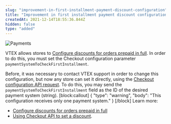 ```yaml
---
slug: "improvement-in-first-installment-payment-discount-configuration"
title: "Improvement in first installment payment discount configuration"
createdAt: 2021-12-14T18:55:36.844Z
hidden: false
type: "added"
---
```


![Payments](https://img.shields.io/badge/-Payments-blueviolet)

VTEX allows stores to [Configure discounts for orders prepaid in full](https://help.vtex.com/en/tutorial/configurar-desconto-de-preco-a-vista--7Lfcj9Wb5dpYfA2gKkACIt#). In order to do this, you must set the Checkout configuration parameter `paymentSystemToCheckFirstInstallment`. 

Before, it was necessary to contact VTEX support in order to change this configuration, but now any store can set it directly, using the [Checkout configuration API request](https://developers.vtex.com/vtex-rest-api/reference/configuration#updateorderformconfiguration). To do this, you may send the `paymentSystemToCheckFirstInstallment` field as the ID of the desired payment system (string).
[block:callout]
{
  "type": "warning",
  "body": "This configuration receives only one payment system."
}
[/block]
Learn more: 
- [Configure discounts for orders prepaid in full](https://help.vtex.com/en/tutorial/configurar-desconto-de-preco-a-vista--7Lfcj9Wb5dpYfA2gKkACIt#)
- [Using Checkout API to set a discount](https://developers.vtex.com/vtex-rest-api/docs/using-checkout-api-to-set-a-discount).